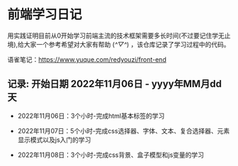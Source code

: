# 前端学习日记

用实践证明目前从0开始学习前端主流的技术框架需要多长时间(不过要记住学无止境),给大家一个参考希望对大家有帮助 (*^▽^*) ，该仓库记录了学习过程中的代码。

语雀笔记：https://www.yuque.com/redyouzi/front-end

## 记录: 开始日期 2022年11月06日 - yyyy年MM月dd天

- 2022年11月06日：3个小时-完成html基本标签的学习

- 2022年11月07日：5个小时-完成css选择器、字体、文本、复合选择器、元素显示模式以及js入门的学习

- 2022年11月08日：3个小时-完成css背景、盒子模型和js变量的学习

